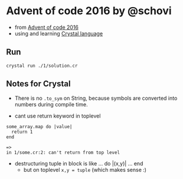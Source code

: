 # Advent of code 2016 by @schovi

- from [Advent of code 2016](http://adventofcode.com/2016)
- using and learning [Crystal language](http://crystal-lang.org/)

## Run

`crystal run ./1/solution.cr`

## Notes for Crystal

- There is no `.to_sym` on String, because symbols are converted into numbers during compile time.

- cant use return keyword in toplevel 
```
some_array.map do |value|
  return 1
end

=>
in 1/some.cr:2: can't return from top level
```

- destructuring tuple in block is like ... do |(x,y)| ... end
  - but on toplevel `x,y = tuple` (which makes sense :)